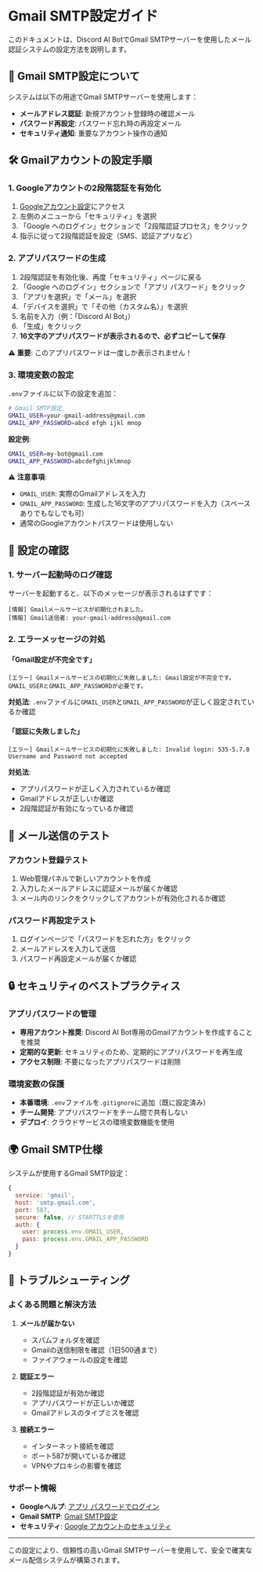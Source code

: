 # Gmail SMTP設定ガイド

このドキュメントは、Discord AI BotでGmail SMTPサーバーを使用したメール認証システムの設定方法を説明します。

## 📧 Gmail SMTP設定について

システムは以下の用途でGmail SMTPサーバーを使用します：
- **メールアドレス認証**: 新規アカウント登録時の確認メール
- **パスワード再設定**: パスワード忘れ時の再設定メール
- **セキュリティ通知**: 重要なアカウント操作の通知

## 🛠️ Gmailアカウントの設定手順

### 1. Googleアカウントの2段階認証を有効化

1. [Googleアカウント設定](https://myaccount.google.com/)にアクセス
2. 左側のメニューから「セキュリティ」を選択
3. 「Google へのログイン」セクションで「2段階認証プロセス」をクリック
4. 指示に従って2段階認証を設定（SMS、認証アプリなど）

### 2. アプリパスワードの生成

1. 2段階認証を有効化後、再度「セキュリティ」ページに戻る
2. 「Google へのログイン」セクションで「アプリ パスワード」をクリック
3. 「アプリを選択」で「メール」を選択
4. 「デバイスを選択」で「その他（カスタム名）」を選択
5. 名前を入力（例：「Discord AI Bot」）
6. 「生成」をクリック
7. **16文字のアプリパスワードが表示されるので、必ずコピーして保存**

⚠️ **重要**: このアプリパスワードは一度しか表示されません！

### 3. 環境変数の設定

`.env`ファイルに以下の設定を追加：

```bash
# Gmail SMTP設定
GMAIL_USER=your-gmail-address@gmail.com
GMAIL_APP_PASSWORD=abcd efgh ijkl mnop
```

**設定例**:
```bash
GMAIL_USER=my-bot@gmail.com
GMAIL_APP_PASSWORD=abcdefghijklmnop
```

⚠️ **注意事項**:
- `GMAIL_USER`: 実際のGmailアドレスを入力
- `GMAIL_APP_PASSWORD`: 生成した16文字のアプリパスワードを入力（スペースありでもなしでも可）
- 通常のGoogleアカウントパスワードは使用しない

## 🔧 設定の確認

### 1. サーバー起動時のログ確認

サーバーを起動すると、以下のメッセージが表示されるはずです：

```
[情報] Gmailメールサービスが初期化されました。
[情報] Gmail送信者: your-gmail-address@gmail.com
```

### 2. エラーメッセージの対処

#### 「Gmail設定が不完全です」
```
[エラー] Gmailメールサービスの初期化に失敗しました: Gmail設定が不完全です。GMAIL_USERとGMAIL_APP_PASSWORDが必要です。
```
**対処法**: `.env`ファイルに`GMAIL_USER`と`GMAIL_APP_PASSWORD`が正しく設定されているか確認

#### 「認証に失敗しました」
```
[エラー] Gmailメールサービスの初期化に失敗しました: Invalid login: 535-5.7.8 Username and Password not accepted
```
**対処法**: 
- アプリパスワードが正しく入力されているか確認
- Gmailアドレスが正しいか確認
- 2段階認証が有効になっているか確認

## 📧 メール送信のテスト

### アカウント登録テスト
1. Web管理パネルで新しいアカウントを作成
2. 入力したメールアドレスに認証メールが届くか確認
3. メール内のリンクをクリックしてアカウントが有効化されるか確認

### パスワード再設定テスト
1. ログインページで「パスワードを忘れた方」をクリック
2. メールアドレスを入力して送信
3. パスワード再設定メールが届くか確認

## 🔒 セキュリティのベストプラクティス

### アプリパスワードの管理
- **専用アカウント推奨**: Discord AI Bot専用のGmailアカウントを作成することを推奨
- **定期的な更新**: セキュリティのため、定期的にアプリパスワードを再生成
- **アクセス制限**: 不要になったアプリパスワードは削除

### 環境変数の保護
- **本番環境**: `.env`ファイルを`.gitignore`に追加（既に設定済み）
- **チーム開発**: アプリパスワードをチーム間で共有しない
- **デプロイ**: クラウドサービスの環境変数機能を使用

## 🌍 Gmail SMTP仕様

システムが使用するGmail SMTP設定：

```javascript
{
  service: 'gmail',
  host: 'smtp.gmail.com',
  port: 587,
  secure: false, // STARTTLSを使用
  auth: {
    user: process.env.GMAIL_USER,
    pass: process.env.GMAIL_APP_PASSWORD
  }
}
```

## 🚫 トラブルシューティング

### よくある問題と解決方法

1. **メールが届かない**
   - スパムフォルダを確認
   - Gmailの送信制限を確認（1日500通まで）
   - ファイアウォールの設定を確認

2. **認証エラー**
   - 2段階認証が有効か確認
   - アプリパスワードが正しいか確認
   - Gmailアドレスのタイプミスを確認

3. **接続エラー**
   - インターネット接続を確認
   - ポート587が開いているか確認
   - VPNやプロキシの影響を確認

### サポート情報

- **Googleヘルプ**: [アプリ パスワードでログイン](https://support.google.com/accounts/answer/185833)
- **Gmail SMTP**: [Gmail SMTP設定](https://support.google.com/a/answer/176600)
- **セキュリティ**: [Google アカウントのセキュリティ](https://myaccount.google.com/security)

---

この設定により、信頼性の高いGmail SMTPサーバーを使用して、安全で確実なメール配信システムが構築されます。